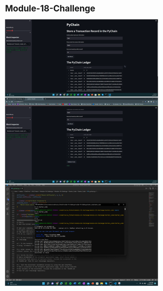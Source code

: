 # Module-18-Challenge


![alt text](https://github.com/seberts12/Module-18-Challenge/blob/main/App.png?raw=true)
![alt text](https://github.com/seberts12/Module-18-Challenge/blob/main/App_Validation.png?raw=true)
![alt ext](https://github.com/seberts12/Module-18-Challenge/blob/main/Blockchain_Validation.png?raw=true)

